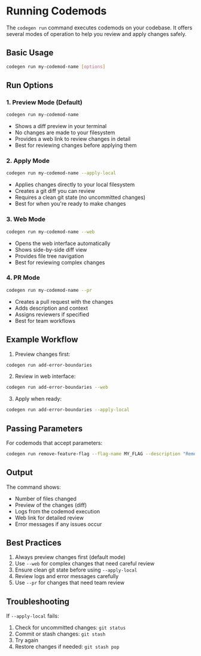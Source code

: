 # Running Codemods

The `codegen run` command executes codemods on your codebase. It offers several modes of operation to help you review and apply changes safely.

## Basic Usage

```bash
codegen run my-codemod-name [options]
```

## Run Options

### 1. Preview Mode (Default)

```bash
codegen run my-codemod-name
```

- Shows a diff preview in your terminal
- No changes are made to your filesystem
- Provides a web link to review changes in detail
- Best for reviewing changes before applying them

### 2. Apply Mode

```bash
codegen run my-codemod-name --apply-local
```

- Applies changes directly to your local filesystem
- Creates a git diff you can review
- Requires a clean git state (no uncommitted changes)
- Best for when you're ready to make changes

### 3. Web Mode

```bash
codegen run my-codemod-name --web
```

- Opens the web interface automatically
- Shows side-by-side diff view
- Provides file tree navigation
- Best for reviewing complex changes

### 4. PR Mode

```bash
codegen run my-codemod-name --pr
```

- Creates a pull request with the changes
- Adds description and context
- Assigns reviewers if specified
- Best for team workflows

## Example Workflow

1. Preview changes first:

```bash
codegen run add-error-boundaries
```

2. Review in web interface:

```bash
codegen run add-error-boundaries --web
```

3. Apply when ready:

```bash
codegen run add-error-boundaries --apply-local
```

## Passing Parameters

For codemods that accept parameters:

```bash
codegen run remove-feature-flag --flag-name MY_FLAG --description "Removing old flag"
```

## Output

The command shows:

- Number of files changed
- Preview of the changes (diff)
- Logs from the codemod execution
- Web link for detailed review
- Error messages if any issues occur

## Best Practices

1. Always preview changes first (default mode)
2. Use `--web` for complex changes that need careful review
3. Ensure clean git state before using `--apply-local`
4. Review logs and error messages carefully
5. Use `--pr` for changes that need team review

## Troubleshooting

If `--apply-local` fails:

1. Check for uncommitted changes: `git status`
2. Commit or stash changes: `git stash`
3. Try again
4. Restore changes if needed: `git stash pop`

